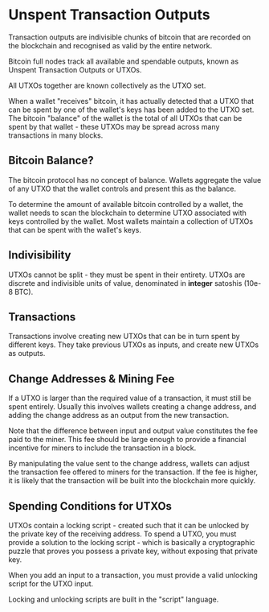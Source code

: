 Unspent Transaction Outputs
===========================
Transaction outputs are indivisible chunks of bitcoin that are recorded on the blockchain and recognised as valid by the entire network.

Bitcoin full nodes track all available and spendable outputs, known as Unspent Transaction Outputs or UTXOs.

All UTXOs together are known collectively as the UTXO set.

When a wallet "receives" bitcoin, it has actually detected that a UTXO that can be spent by one of the wallet's keys has been added to the UTXO set. The bitcoin "balance" of the wallet is the total of all UTXOs that can be spent by that wallet - these UTXOs may be spread across many transactions in many blocks.

Bitcoin Balance?
----------------
The bitcoin protocol has no concept of balance. Wallets aggregate the value of any UTXO that the wallet controls and present this as the balance.

To determine the amount of available bitcoin controlled by a wallet, the wallet needs to scan the blockchain to determine UTXO associated with keys controlled by the wallet. Most wallets maintain a collection of UTXOs that can be spent with the wallet's keys.

Indivisibility
--------------
UTXOs cannot be split - they must be spent in their entirety. UTXOs are discrete and indivisible units of value, denominated in __integer__ satoshis (10e-8 BTC).

Transactions
------------
Transactions involve creating new UTXOs that can be in turn spent by different keys. They take previous UTXOs as inputs, and create new UTXOs as outputs. 

Change Addresses & Mining Fee
-----------------------------
If a UTXO is larger than the required value of a transaction, it must still be spent entirely. Usually this involves wallets creating a change address, and adding the change address as an output from the new transaction.

Note that the difference between input and output value constitutes the fee paid to the miner. This fee should be large enough to provide a financial incentive for miners to include the transaction in a block.

By manipulating the value sent to the change address, wallets can adjust the transaction fee offered to miners for the transaction. If the fee is higher, it is likely that the transaction will be built into the blockchain more quickly.

Spending Conditions for UTXOs
-----------------------------
UTXOs contain a locking script - created such that it can be unlocked by the private key of the receiving address. To spend a UTXO, you must provide a solution to the locking script - which is basically a cryptographic puzzle that proves you possess a private key, without exposing that private key.

When you add an input to a transaction, you must provide a valid unlocking script for the UTXO input.

Locking and unlocking scripts are built in the "script" language.
